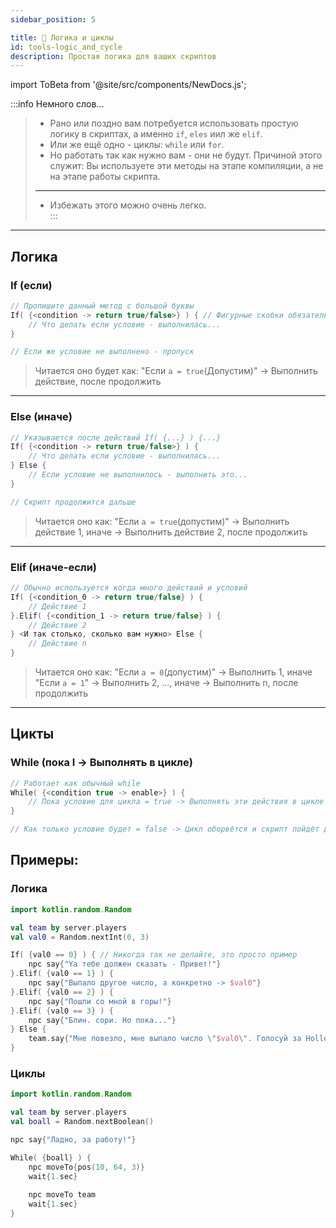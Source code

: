 ```yaml
---
sidebar_position: 5

title: 🟰 Логика и циклы
id: tools-logic_and_cycle
description: Простая логика для ваших скриптов
---
```


import ToBeta from '@site/src/components/NewDocs.js';

<ToBeta url='welcome' />

:::info Немного слов...
> - Рано или поздно вам потребуется использовать простую логику в скриптах, а именно `if`, `eles` иил же `elif`.  
>  - Или же ещё одно - циклы: `while` или `for`.
> - Но работать так как нужно вам - они не будут. Причиной этого служит: Вы используете эти методы на этапе компиляции, а не на этапе работы скрипта.  
> ---
> - Избежать этого можно очень легко.  
:::

---

## Логика

### If (если)
```kts
// Пропишите данный метод с большой буквы
If( {<condition -> return true/false>} ) { // Фигурные скобки обязательные, т.к. это говорит движку, чтобы проверять условие во время работы скрипта, а не при компиляции
    // Что делать если условие - выполнилась...
}

// Если же условие не выполнено - пропуск
```
> Читается оно будет как: "Если `а = true`(Допустим)" -> Выполнить действие, после продолжить

---

### Else (иначе)
```kts
// Указывается после действий If( {...} ) {...}
If( {<condition -> return true/false>} ) {
    // Что делать если условие - выполнилась...
} Else {
    // Если условие не выполнилось - выполнить это...
}

// Скрипт продолжится дальше
```
> Читается оно как: "Если `a = true`(допустим)" -> Выполнить действие 1, иначе -> Выполнить действие 2, после продолжить

---

### Elif (иначе-если)
```kts
// Обычно используется когда много действий и условий
If( {<condition_0 -> return true/false} ) {
    // Действие 1
}.Elif( {<condition_1 -> return true/false} ) {
    // Действие 2
} <И так столько, сколько вам нужно> Else {
    // Действие n
}
```
> Читается оно как: "Если `a = 0`(допустим)" -> Выполнить 1, иначе "Eсли `a = 1`" -> Выполнить 2, ..., иначе -> Выполнить n, после продолжить

---

## Цикты

### While (пока I -> Выполнять в цикле)
```kts
// Работает как обычный while
While( {<condition true -> enable>} ) {
    // Пока условие для цикла = true -> Выполнять эти действия в цикле
}

// Как только условие будет = false -> Цикл оборвётся и скрипт пойдёт дальше
```

## Примеры:

### Логика
```kts
import kotlin.random.Random

val team by server.players
val val0 = Random.nextInt(0, 3)

If( {val0 == 0} ) { // Никогда так не делайте, это просто пример
    npc say{"Ya тебе должен сказать - Привет!"}
}.Elif( {val0 == 1} ) {
    npc say{"Выпало другое число, а конкретно -> $val0"}
}.Elif( {val0 == 2} ) {
    npc say{"Пошли со мной в горы!"}
}.Elif( {val0 == 3} ) {
    npc say{"Блин. сори. Но пока..."}
} Else {
    team.say{"Мне повезло, мне выпало число \"$val0\". Голосуй за HollowEngine И получай ещё больше!"}
}
```

### Циклы
```kts
import kotlin.random.Random

val team by server.players
val boall = Random.nextBoolean()

npc say{"Ладно, за работу!"}

While( {boall} ) {
    npc moveTo{pos(10, 64, 3)}
    wait{1.sec}
    
    npc moveTo team
    wait{1.sec}
}
```
